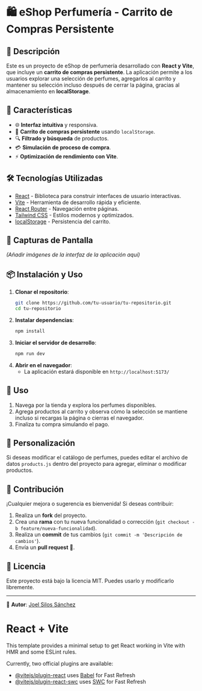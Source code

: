 # 🛍️ eShop Perfumería - Carrito de Compras Persistente

## 📌 Descripción
Este es un proyecto de eShop de perfumería desarrollado con **React y Vite**, que incluye un **carrito de compras persistente**. La aplicación permite a los usuarios explorar una selección de perfumes, agregarlos al carrito y mantener su selección incluso después de cerrar la página, gracias al almacenamiento en **localStorage**.

## 🚀 Características
- 🌐 **Interfaz intuitiva** y responsiva.
- 🛒 **Carrito de compras persistente** usando `localStorage`.
- 🔍 **Filtrado y búsqueda** de productos.
- 💳 **Simulación de proceso de compra**.
- ⚡ **Optimización de rendimiento con Vite**.

## 🛠️ Tecnologías Utilizadas
- [React](https://react.dev/) - Biblioteca para construir interfaces de usuario interactivas.
- [Vite](https://vitejs.dev/) - Herramienta de desarrollo rápida y eficiente.
- [React Router](https://reactrouter.com/) - Navegación entre páginas.
- [Tailwind CSS](https://tailwindcss.com/) - Estilos modernos y optimizados.
- [localStorage](https://developer.mozilla.org/es/docs/Web/API/Window/localStorage) - Persistencia del carrito.

## 📸 Capturas de Pantalla
*(Añadir imágenes de la interfaz de la aplicación aquí)*

## 📦 Instalación y Uso
1. **Clonar el repositorio**:
   ```sh
   git clone https://github.com/tu-usuario/tu-repositorio.git
   cd tu-repositorio
   ```
2. **Instalar dependencias**:
   ```sh
   npm install
   ```
3. **Iniciar el servidor de desarrollo**:
   ```sh
   npm run dev
   ```
4. **Abrir en el navegador**:
   - La aplicación estará disponible en `http://localhost:5173/`

## 📌 Uso
1. Navega por la tienda y explora los perfumes disponibles.
2. Agrega productos al carrito y observa cómo la selección se mantiene incluso si recargas la página o cierras el navegador.
3. Finaliza tu compra simulando el pago.

## 🔧 Personalización
Si deseas modificar el catálogo de perfumes, puedes editar el archivo de datos `products.js` dentro del proyecto para agregar, eliminar o modificar productos.

## 🤝 Contribución
¡Cualquier mejora o sugerencia es bienvenida! Si deseas contribuir:
1. Realiza un **fork** del proyecto.
2. Crea una **rama** con tu nueva funcionalidad o corrección (`git checkout -b feature/nueva-funcionalidad`).
3. Realiza un **commit** de tus cambios (`git commit -m 'Descripción de cambios'`).
4. Envía un **pull request** 🚀.

## 📜 Licencia
Este proyecto está bajo la licencia MIT. Puedes usarlo y modificarlo libremente.

---
📌 **Autor**: [Joel Silos Sánchez](https://github.com/JsNox)



# React + Vite

This template provides a minimal setup to get React working in Vite with HMR and some ESLint rules.

Currently, two official plugins are available:

- [@vitejs/plugin-react](https://github.com/vitejs/vite-plugin-react/blob/main/packages/plugin-react/README.md) uses [Babel](https://babeljs.io/) for Fast Refresh
- [@vitejs/plugin-react-swc](https://github.com/vitejs/vite-plugin-react-swc) uses [SWC](https://swc.rs/) for Fast Refresh
